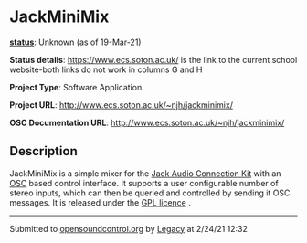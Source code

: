 # JackMiniMix

**[status](../implementation-status.html)**: Unknown (as of 19-Mar-21)

**Status details**: 
https://www.ecs.soton.ac.uk/ is the link to the current school website-both links do not work in columns G and H

**Project Type**: Software Application

**Project URL**: <http://www.ecs.soton.ac.uk/~njh/jackminimix/>

**OSC Documentation URL**: <http://www.ecs.soton.ac.uk/~njh/jackminimix/>

## Description

JackMiniMix is a simple mixer for the [Jack Audio Connection Kit](http://jackit.sourceforge.net/) with an [OSC](http://www.opensoundcontrol.org/) based control interface. It supports a user configurable number of stereo inputs, which can then be queried and controlled by sending it OSC messages. It is released under the [GPL licence](http://www.gnu.org/copyleft/gpl.html) .

---
Submitted to [opensoundcontrol.org](https://opensoundcontrol.org) by [Legacy](https://web.archive.org) at 2/24/21 12:32
